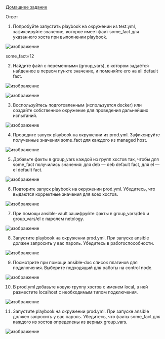 [Домашнее задание](https://github.com/netology-code/mnt-homeworks/tree/MNT-video/08-ansible-01-base)

Ответ 
1. Попробуйте запустить playbook на окружении из test.yml, зафиксируйте значение, которое имеет факт some_fact для указанного хоста при выполнении playbook.

![изображение](https://github.com/Vadim-Nazarov/netologi/assets/107613708/bfc5d1b4-3295-446c-ae6e-2b200e4f49e2)

some_fact=12

2. Найдите файл с переменными (group_vars), в котором задаётся найденное в первом пункте значение, и поменяйте его на all default fact.

![изображение](https://github.com/Vadim-Nazarov/netologi/assets/107613708/33195cb1-bd28-45df-a4a6-0dfdca00d7e5)

![изображение](https://github.com/Vadim-Nazarov/netologi/assets/107613708/42cf6a99-5117-488a-aa0f-3f532add6671)

3. Воспользуйтесь подготовленным (используется docker) или создайте собственное окружение для проведения дальнейших испытаний.

![изображение](https://github.com/Vadim-Nazarov/netologi/assets/107613708/f8e0cf0b-131c-4618-bb85-b03307c18440)

4. Проведите запуск playbook на окружении из prod.yml. Зафиксируйте полученные значения some_fact для каждого из managed host.

![изображение](https://github.com/Vadim-Nazarov/netologi/assets/107613708/efc3f4e2-c228-4f87-99f4-ce597d2f0d40)

5. Добавьте факты в group_vars каждой из групп хостов так, чтобы для some_fact получились значения: для deb — deb default fact, для el — el default fact.

![изображение](https://github.com/Vadim-Nazarov/netologi/assets/107613708/2d3001da-8cd3-4f3a-b210-8fc39cb8195b)

6. Повторите запуск playbook на окружении prod.yml. Убедитесь, что выдаются корректные значения для всех хостов.

![изображение](https://github.com/Vadim-Nazarov/netologi/assets/107613708/498fe451-cb23-4f5b-b1a2-e1720533e2ec)

7. При помощи ansible-vault зашифруйте факты в group_vars/deb и group_vars/el с паролем netology.

![изображение](https://github.com/Vadim-Nazarov/netologi/assets/107613708/28fc9526-848c-4a45-8bf3-1605b42e88e1)

8. Запустите playbook на окружении prod.yml. При запуске ansible должен запросить у вас пароль. Убедитесь в работоспособности.

![изображение](https://github.com/Vadim-Nazarov/netologi/assets/107613708/f6f2e37c-1327-412f-beb4-fadfdde12374)

9. Посмотрите при помощи ansible-doc список плагинов для подключения. Выберите подходящий для работы на control node.

![изображение](https://github.com/Vadim-Nazarov/netologi/assets/107613708/128373b5-561d-4066-9137-a08fb46f16b9)

10. В prod.yml добавьте новую группу хостов с именем local, в ней разместите localhost с необходимым типом подключения.

![изображение](https://github.com/Vadim-Nazarov/netologi/assets/107613708/4dfd0a28-120c-4232-a180-c7deb45cc5ca)

11. Запустите playbook на окружении prod.yml. При запуске ansible должен запросить у вас пароль. Убедитесь, что факты some_fact для каждого из хостов определены из верных group_vars.

![изображение](https://github.com/Vadim-Nazarov/netologi/assets/107613708/8c782180-2e16-4890-a2e9-e4056211fe3b)




   


 


